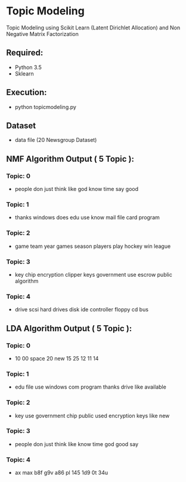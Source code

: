 # Topic Modeling
Topic Modeling using Scikit Learn (Latent Dirichlet Allocation) and Non Negative Matrix Factorization

## Required:
* Python 3.5
* Sklearn

## Execution:
* python topicmodeling.py


## Dataset
* data file (20 Newsgroup Dataset)

## NMF Algorithm Output ( 5 Topic ):

### Topic: 0
* people don just think like god know time say good

### Topic: 1
* thanks windows does edu use know mail file card program

### Topic: 2
* game team year games season players play hockey win league

### Topic: 3
* key chip encryption clipper keys government use escrow public algorithm

### Topic: 4
* drive scsi hard drives disk ide controller floppy cd bus

## LDA Algorithm Output ( 5 Topic ):

### Topic: 0
* 10 00 space 20 new 15 25 12 11 14

### Topic: 1
* edu file use windows com program thanks drive like available

### Topic: 2
* key use government chip public used encryption keys like new

### Topic: 3
* people don just think like know time god good say

### Topic: 4
* ax max b8f g9v a86 pl 145 1d9 0t 34u
